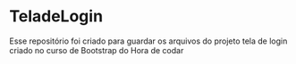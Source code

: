 # TeladeLogin
 Esse repositório foi criado para guardar os arquivos do projeto tela de login criado no curso de Bootstrap do Hora de codar
